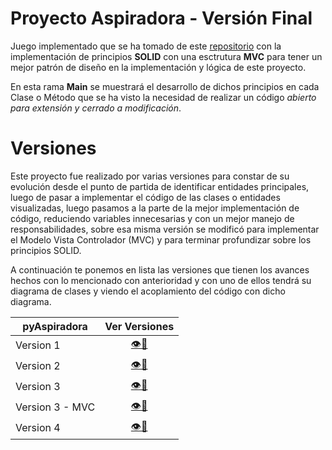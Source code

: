 # Proyecto Aspiradora - Versión Final

Juego implementado que se ha tomado de este [repositorio](https://github.com/puntoReflex/pyAspiradora/blob/main/enunciado.md) con la implementación de principios **SOLID** con una esctrutura **MVC** para tener un mejor patrón de diseño en la implementación y lógica de este proyecto.

En esta rama **Main** se muestrará el desarrollo de dichos principios en cada Clase o Método que se ha visto la necesidad de realizar un código *abierto para extensión y cerrado a modificación*.

# Versiones

Este proyecto fue realizado por varias versiones para constar de su evolución desde el punto de partida de identificar entidades principales, luego de pasar a implementar el código de las clases o entidades visualizadas, luego pasamos a la parte de la mejor implementación de código, reduciendo variables innecesarias y con un mejor manejo de responsabilidades, sobre esa misma versión se modificó para implementar el Modelo Vista Controlador (MVC) y para terminar profundizar sobre los principios SOLID.

A continuación te ponemos en lista las versiones que tienen los avances hechos con lo mencionado con anterioridad y con uno de ellos tendrá su diagrama de clases y viendo el acoplamiento del código con dicho diagrama.

<div align=center>

|pyAspiradora|Ver Versiones|
|-|:-:|
|Version 1|[👁️📒](https://github.com/MRSergio21/23-24-IdSw2-SDD/tree/feature/version001)|
|Version 2|[👁️📒](https://github.com/MRSergio21/23-24-IdSw2-SDD/tree/feature/version002)|
|Version 3|[👁️📒](https://github.com/MRSergio21/23-24-IdSw2-SDD/tree/feature/version003)|
|Version 3 - MVC|[👁️📒](https://github.com/MRSergio21/23-24-IdSw2-SDD/tree/feature/version003-mvc)|
|Version 4|[👁️📒](/src/README.md)|

</div>